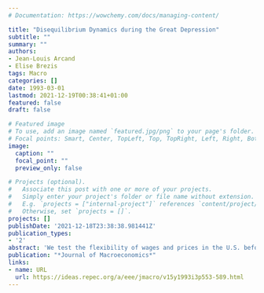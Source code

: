 ```yaml
---
# Documentation: https://wowchemy.com/docs/managing-content/

title: "Disequilibrium Dynamics during the Great Depression"
subtitle: ""
summary: ""
authors:
- Jean-Louis Arcand
- Elise Brezis
tags: Macro
categories: []
date: 1993-03-01
lastmod: 2021-12-19T00:38:41+01:00
featured: false
draft: false

# Featured image
# To use, add an image named `featured.jpg/png` to your page's folder.
# Focal points: Smart, Center, TopLeft, Top, TopRight, Left, Right, BottomLeft, Bottom, BottomRight.
image:
  caption: ""
  focal_point: ""
  preview_only: false

# Projects (optional).
#   Associate this post with one or more of your projects.
#   Simply enter your project's folder or file name without extension.
#   E.g. `projects = ["internal-project"]` references `content/project/deep-learning/index.md`.
#   Otherwise, set `projects = []`.
projects: []
publishDate: '2021-12-18T23:38:38.981441Z'
publication_types:
- '2'
abstract: 'We test the flexibility of wages and prices in the U.S. before World War II using a simple two-market disequilibrium model. We test the model for four different tatônnement adjustment mechanisms and we find that the equilibrium restriction is strongly rejected in all cases. Hausman specification tests reject the equilibrium restriction but do not reject three of the disequilibrium specifications. Parameter estimates imply that the persistence of the Great Depression is not attributable to nominal rigidities but was caused by the system becoming dynamically neutral. We compute estimates of excess aggregate demand from 1892 to 1940 and find that a model in which adjustment obtains in prices in the goods market and in quantities in the labor market provides the best description of the data.'
publication: "*Journal of Macroeconomics*"
links:
- name: URL
  url: https://ideas.repec.org/a/eee/jmacro/v15y1993i3p553-589.html
---
```

